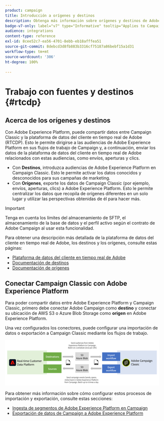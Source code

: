 ```yaml
---
product: campaign
title: Introducción a orígenes y destinos
description: Obtenga más información sobre orígenes y destinos de Adobe Experience Platform
badge-v7-only: label="v7" type="Informative" tooltip="Applies to Campaign Classic v7 only"
audience: integrations
content-type: reference
exl-id: 8cee52c7-ea56-4701-8ebb-eb18afffea51
source-git-commit: 8debcd3d8fb883b3316cf75187a86bebf15a1d31
workflow-type: tm+mt
source-wordcount: '306'
ht-degree: 100%

---
```


# Trabajo con fuentes y destinos {#rtcdp}



## Acerca de los orígenes y destinos

Con Adobe Experience Platform, puede compartir datos entre Campaign Classic y la plataforma de datos del cliente en tiempo real de Adobe (RTCDP). Esto le permite dirigirse a las audiencias de Adobe Experience Platform en sus flujos de trabajo de Campaign y, a continuación, enviar los datos de la plataforma de datos del cliente en tiempo real de Adobe relacionados con estas audiencias, como envíos, aperturas y clics.

* Con **Destinos**, introduzca audiencias de Adobe Experience Platform en Campaign Classic. Esto le permite activar los datos conocidos y desconocidos para sus campañas de marketing.
* Con **Orígenes**, exporte los datos de Campaign Classic (por ejemplo, envíos, aperturas, clics) a Adobe Experience Platform. Esto le permite centralizar los datos que recopila de orígenes diferentes en un solo lugar y utilizar las perspectivas obtenidas de él para hacer más.

>[!IMPORTANT]
>
>Tenga en cuenta los límites del almacenamiento de SFTP, el almacenamiento de la base de datos y el perfil activo según el contrato de Adobe Campaign al usar esta funcionalidad.

Para obtener una descripción más detallada de la plataforma de datos del cliente en tiempo real de Adobe, los destinos y los orígenes, consulte estas páginas:

* [Plataforma de datos del cliente en tiempo real de Adobe](https://experienceleague.adobe.com/docs/experience-platform/rtcdp/overview.html?lang=es)
* [Documentación de destinos](https://experienceleague.adobe.com/docs/experience-platform/destinations/home.html?lang=es)
* [Documentación de orígenes](https://experienceleague.adobe.com/docs/experience-platform/sources/home.html?lang=es)

## Conectar Campaign Classic con Adobe Experience Platform

Para poder compartir datos entre Adobe Experience Platform y Campaign Classic, primero debe conectar Adobe Campaign como **destino** y conectar su ubicación de AWS S3 o Azure Blob Storage como **origen** en Adobe Experience Platform.

Una vez configurados los conectores, puede configurar una importación de datos o exportación a Campaign Classic mediante los flujos de trabajo.

![](assets/rtcdp-schema.png)

Para obtener más información sobre cómo configurar estos procesos de importación y exportación, consulte estas secciones:

* [Ingesta de segmentos de Adobe Experience Platform en Campaign](../../integrations/using/ingest-aep-data.md)
* [Exportación de datos de Campaign a Adobe Experience Platform](../../integrations/using/export-campaign-data.md)
